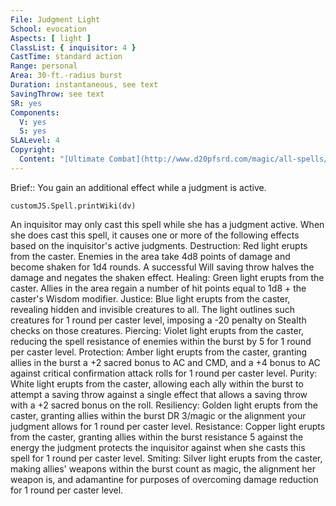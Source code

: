 ```yaml
---
File: Judgment Light
School: evocation
Aspects: [ light ]
ClassList: { inquisitor: 4 }
CastTime: standard action
Range: personal
Area: 30-ft.-radius burst
Duration: instantaneous, see text
SavingThrow: see text
SR: yes
Components:
  V: yes
  S: yes
SLALevel: 4
Copyright:
  Content: "[Ultimate Combat](http://www.d20pfsrd.com/magic/all-spells/j/judgment-light)"
---
```

Brief:: You gain an additional effect while a judgment is active.

```dataviewjs
customJS.Spell.printWiki(dv)
```

An inquisitor may only cast this spell while she has a judgment active. When she does cast this spell, it causes one or more of the following effects based on the inquisitor's active judgments.  Destruction: Red light erupts from the caster. Enemies in the area take 4d8 points of damage and become shaken for 1d4 rounds. A successful Will saving throw halves the damage and negates the shaken effect.  Healing: Green light erupts from the caster. Allies in the area regain a number of hit points equal to 1d8 + the caster's Wisdom modifier.  Justice: Blue light erupts from the caster, revealing hidden and invisible creatures to all. The light outlines such creatures for 1 round per caster level, imposing a -20 penalty on Stealth checks on those creatures.  Piercing: Violet light erupts from the caster, reducing the spell resistance of enemies within the burst by 5 for 1 round per caster level.  Protection: Amber light erupts from the caster, granting allies in the burst a +2 sacred bonus to AC and CMD, and a +4 bonus to AC against critical confirmation attack rolls for 1 round per caster level.  Purity: White light erupts from the caster, allowing each ally within the burst to attempt a saving throw against a single effect that allows a saving throw with a +2 sacred bonus on the roll.  Resiliency: Golden light erupts from the caster, granting allies within the burst DR 3/magic or the alignment your judgment allows for 1 round per caster level.  Resistance: Copper light erupts from the caster, granting allies within the burst resistance 5 against the energy the judgment protects the inquisitor against when she casts this spell for 1 round per caster level.  Smiting: Silver light erupts from the caster, making allies' weapons within the burst count as magic, the alignment her weapon is, and adamantine for purposes of overcoming damage reduction for 1 round per caster level.
